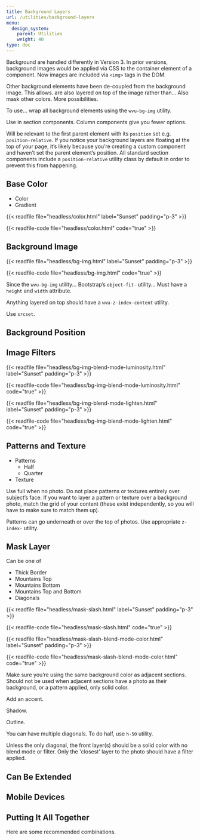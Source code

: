 ```yaml
---
title: Background Layers
url: /utilities/background-layers
menu:
  design_system:
    parent: Utilities
    weight: 40
type: doc
---
```


Background are handled differently in Version 3. In prior versions, background images would be applied via CSS to the container element of a component. Now images are included via `<img>` tags in the DOM.

Other background elements have been de-coupled from the background image. This allows. are also layered on top of the image rather than... Also mask other colors. More possibilities.

To use... wrap all background elements using the `wvu-bg-img` utility.

Use in section components. Column components give you fewer options.

Will be relevant to the first parent element with its `position` set e.g. `position-relative`. If you notice your background layers are floating at the top of your page, it’s likely because you’re creating a custom component and haven’t set the parent element’s position. All standard section components include a `position-relative` utility class by default in order to prevent this from happening.

## Base Color

- Color
- Gradient

{{< readfile file="headless/color.html" label="Sunset" padding="p-3" >}}

{{< readfile-code file="headless/color.html" code="true" >}}

## Background Image

{{< readfile file="headless/bg-img.html" label="Sunset" padding="p-3" >}}

{{< readfile-code file="headless/bg-img.html" code="true" >}}

Since the `wvu-bg-img` utility... Bootstrap’s `object-fit-` utility... Must have a `height` and `width` attribute.

Anything layered on top should have a `wvu-z-index-content` utility.

Use `srcset`.

## Background Position

## Image Filters

{{< readfile file="headless/bg-img-blend-mode-luminosity.html" label="Sunset" padding="p-3" >}}

{{< readfile-code file="headless/bg-img-blend-mode-luminosity.html" code="true" >}}

{{< readfile file="headless/bg-img-blend-mode-lighten.html" label="Sunset" padding="p-3" >}}

{{< readfile-code file="headless/bg-img-blend-mode-lighten.html" code="true" >}}

## Patterns and Texture

- Patterns
  - Half
  - Quarter
- Texture

Use full when no photo. Do not place patterns or textures entirely over subject’s face. If you want to layer a pattern or texture over a background photo, match the grid of your content (these exist independently, so you will have to make sure to match them up).

Patterns can go underneath or over the top of photos. Use appropriate `z-index-` utility.

## Mask Layer

Can be one of

- Thick Border
- Mountains Top
- Mountains Bottom
- Mountains Top and Bottom
- Diagonals

{{< readfile file="headless/mask-slash.html" label="Sunset" padding="p-3" >}}

{{< readfile-code file="headless/mask-slash.html" code="true" >}}

{{< readfile file="headless/mask-slash-blend-mode-color.html" label="Sunset" padding="p-3" >}}

{{< readfile-code file="headless/mask-slash-blend-mode-color.html" code="true" >}}

Make sure you’re using the same background color as adjacent sections. Should not be used when adjacent sections have a photo as their background, or a pattern applied, only solid color.

Add an accent.

Shadow.

Outline.

You can have multiple diagonals. To do half, use `h-50` utility.

Unless the only diagonal, the front layer(s) should be a solid color with no blend mode or filter. Only the 'closest' layer to the photo should have a filter applied.

## Can Be Extended

## Mobile Devices

## Putting It All Together

Here are some recommended combinations.